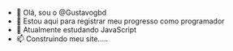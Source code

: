 - 👋 Olá, sou o @Gustavogbd
- 👀 Estou aqui para registrar meu progresso como programador
- 🌱 Atualmente estudando JavaScript
- 📫 Construindo meu site.....

<!---
Gustavogbd/Gustavogbd is a ✨ special ✨ repository because its `README.md` (this file) appears on your GitHub profile.
You can click the Preview link to take a look at your changes.
--->
